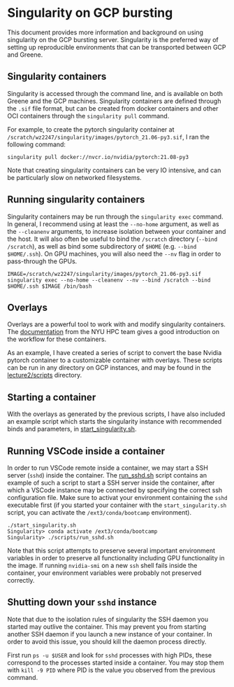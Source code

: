# Singularity on GCP bursting

This document provides more information and background on using singularity on the GCP bursting server.
Singularity is the preferred way of setting up reproducible environments that can be transported between
GCP and Greene.

## Singularity containers

Singularity is accessed through the command line, and is available on both Greene and the GCP machines.
Singularity containers are defined through the `.sif` file format, but can be created from docker containers
and other OCI containers through the `singularity pull` command.

For example, to create the pytorch singularity container at `/scratch/wz2247/singularity/images/pytorch_21.06-py3.sif`,
I ran the following command:
```{bash}
singularity pull docker://nvcr.io/nvidia/pytorch:21.08-py3
```
Note that creating singularity containers can be very IO intensive, and can be particularly
slow on networked filesystems.

## Running singularity containers

Singularity containers may be run through the `singularity exec` command.
In general, I recommend using at least the `--no-home` argument, as well as
the `--cleanenv` arguments, to increase isolation between your container and the host.
It will also often be useful to bind the `/scratch` directory (`--bind /scratch`),
as well as bind some subdirectory of `$HOME` (e.g. `--bind $HOME/.ssh`).
On GPU machines, you will also need the `--nv` flag in order to pass-through the GPUs.
```{bash}
IMAGE=/scratch/wz2247/singularity/images/pytorch_21.06-py3.sif
singularity exec --no-home --cleanenv --nv --bind /scratch --bind $HOME/.ssh $IMAGE /bin/bash
```

## Overlays

Overlays are a powerful tool to work with and modify singularity containers.
The [documentation](https://sites.google.com/a/nyu.edu/nyu-hpc/services/Training-and-Workshops/tutorials/singularity-on-greene)
from the NYU HPC team gives a good introduction on the workflow for these containers.

As an example, I have created a series of script to convert the base Nvidia pytorch container
to a customizable container with overlays. These scripts can be run in any directory on GCP instances,
and may be found in the [lecture2/scripts](../lecture2/scripts) directory.


## Starting a container

With the overlays as generated by the previous scripts, I have also included an example script
which starts the singularity instance with recommended binds and parameters, in [start_singularity.sh](../lecture2/start_singularity.sh).

## Running VSCode inside a container

In order to run VSCode remote inside a container, we may start a SSH server (`sshd`) inside
the container. The [run_sshd.sh](../lecture2/scripts/run_sshd.sh) script contains an example
of such a script to start a SSH server inside the container, after which a VSCode instance may be
connected by specifying the correct ssh configuration file. Make sure to activat your environment
containing the `sshd` executable first (if you started your container with the `start_singularity.sh` script,
you can activate the `/ext3/conda/bootcamp` environment).

```{bash}
./start_singularity.sh
Singularity> conda activate /ext3/conda/bootcamp
Singularity> ./scripts/run_sshd.sh
```

Note that this script attempts to preserve several important environment variables in order to preserve
all functionality including GPU functionality in the image. If running `nvidia-smi` on a new `ssh` shell
fails inside the container, your environment variables were probably not preserved correctly.

## Shutting down your `sshd` instance

Note that due to the isolation rules of singularity the SSH daemon you started may outlive the container.
This may prevent you from starting another SSH daemon if you launch a new instance of your container.
In order to avoid this issue, you should kill the daemon process directly.

First run `ps -u $USER` and look for `sshd` processes with high PIDs,
these correspond to the processes started inside a container.
You may stop them with `kill -9 PID` where PID is the value you observed from the previous command.
